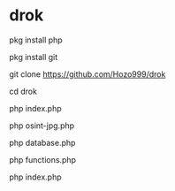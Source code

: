 # drok


pkg install php

pkg install git 

git clone https://github.com/Hozo999/drok 

cd drok 

php index.php 

php osint-jpg.php 

php database.php 

php functions.php

php index.php
